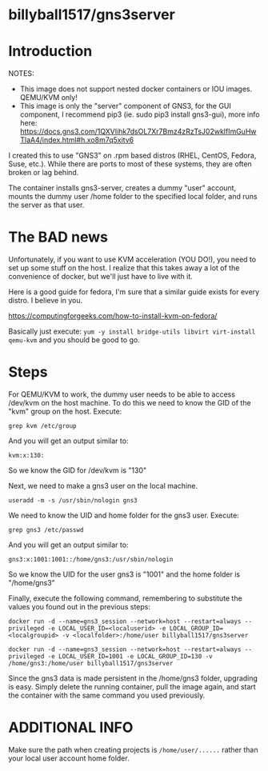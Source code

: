 # billyball1517/gns3server
# Introduction

NOTES:

- This image does not support nested docker containers or IOU images. QEMU/KVM only!
- This image is only the "server" component of GNS3, for the GUI component, I recommend pip3 (ie. sudo pip3 install gns3-gui), more info here: https://docs.gns3.com/1QXVIihk7dsOL7Xr7Bmz4zRzTsJ02wklfImGuHwTlaA4/index.html#h.xo8m7q5xitv6

I created this to use "GNS3" on .rpm based distros (RHEL, CentOS, Fedora, Suse, etc.). While there are ports to most of these systems, they are often broken or lag behind.

The container installs gns3-server, creates a dummy "user" account, mounts the dummy user /home folder to the specified local folder, and runs the server as that user.

# The BAD news

Unfortunately, if you want to use KVM acceleration (YOU DO!), you need to set up some stuff on the host. I realize that this takes away a lot of the convenience of docker, but we'll just have to live with it.

Here is a good guide for fedora, I'm sure that a similar guide exists for every distro. I believe in you.

https://computingforgeeks.com/how-to-install-kvm-on-fedora/

Basically just execute: `yum -y install bridge-utils libvirt virt-install qemu-kvm` and you should be good to go.

# Steps

For QEMU/KVM to work, the dummy user needs to be able to access /dev/kvm on the host machine. To do this we need to know the GID of the "kvm" group on the host. Execute:

`grep kvm /etc/group`

And you will get an output similar to:

`kvm:x:130:`

So we know the GID for /dev/kvm is "130"

Next, we need to make a gns3 user on the local machine.

`useradd -m -s /usr/sbin/nologin gns3`

We need to know the UID and home folder for the gns3 user. Execute:

`grep gns3 /etc/passwd`

And you will get an output similar to:

`gns3:x:1001:1001::/home/gns3:/usr/sbin/nologin`

So we know the UID for the user gns3 is "1001" and the home folder is "/home/gns3"

Finally, execute the following command, remembering to substitute the values you found out in the previous steps:

`docker run -d --name=gns3_session --network=host --restart=always --privileged -e LOCAL_USER_ID=<localuserid> -e LOCAL_GROUP_ID=<localgroupid> -v <localfolder>:/home/user billyball1517/gns3server`

`docker run -d --name=gns3_session --network=host --restart=always --privileged -e LOCAL_USER_ID=1001 -e LOCAL_GROUP_ID=130 -v /home/gns3:/home/user billyball1517/gns3server`

Since the gns3 data is made persistent in the /home/gns3 folder, upgrading is easy. Simply delete the running container, pull the image again, and start the container with the same command you used previously.

# ADDITIONAL INFO

Make sure the path when creating projects is `/home/user/......`  rather than your local user account home folder.
